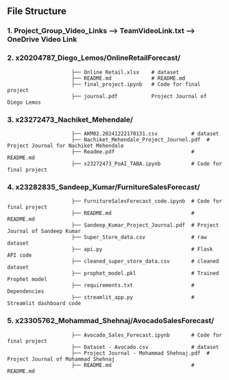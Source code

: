 ## File Structure
### 1. Project_Group_Video_Links --> TeamVideoLink.txt --> OneDrive Video Link
### 2. x20204787_Diego_Lemos/OnlineRetailForecast/
                         ├── Online Retail.xlsx    # dataset
                         ├── README.md             # README.md
                         ├── final_project.ipynb   # Code for final project
                         ├── journal.pdf           Project Journal of Diego Lemos
                                 
### 3. x23272473_Nachiket_Mehendale/
                         ├── AKM02.20241222170131.csv           # dataset
                         ├── Nachiket_Mehendale_Project_Journel.pdf  # Project Journal for Nachiket Mehendale
                         ├── Readme.pdf                         # README.md
                         ├── x23272473_PoAI_TABA.ipynb          # Code for final project
                                 
### 4. x23282835_Sandeep_Kumar/FurnitureSalesForecast/
                         ├── FurnitureSalesForecast_code.ipynb  # Code for final project
                         ├── README.md                          # README.md 
                         ├── Sandeep_Kumar_Project_Journal.pdf  # Project Journal of Sandeep Kumar
                         ├── Super_Store_data.csv               # raw dataset
                         ├── api.py                             # Flask API code
                         ├── cleaned_super_store_data.csv       # cleaned dataset
                         ├── prophet_model.pkl                  # Trained Prophet model
                         ├── requirements.txt                   # Dependencies
                         ├── streamlit_app.py                   # Streamlit dashboard code
                                 
### 5.  x23305762_Mohammad_Shehnaj/AvocadoSalesForecast/
                         ├── Avocado_Sales_Forecast.ipynb       # Code for final project
                         ├── Dataset - Avocado.csv              # dataset
                         ├── Project Journal - Mohammad Shehnaj.pdf  # Project Journal of Mohammad Shehnaj
                         ├── README.md                          # README.md
                                 
                                 
                                 
                                 
